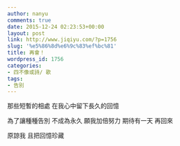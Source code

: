 ```yaml
---
author: nanyu
comments: true
date: 2015-12-24 02:23:53+00:00
layout: post
link: http://www.jiqiyu.com/?p=1756
slug: '%e5%86%8d%e6%9c%83%ef%bc%81'
title: 再會！
wordpress_id: 1756
categories:
- 四不像或詩/ 歌
tags:
- 告別
---
```


那些短暫的相處
在我心中留下長久的回憶

為了讓種種告別
不成為永久
願我加倍努力
期待有一天
再回來

原諒我
且把回憶珍藏
